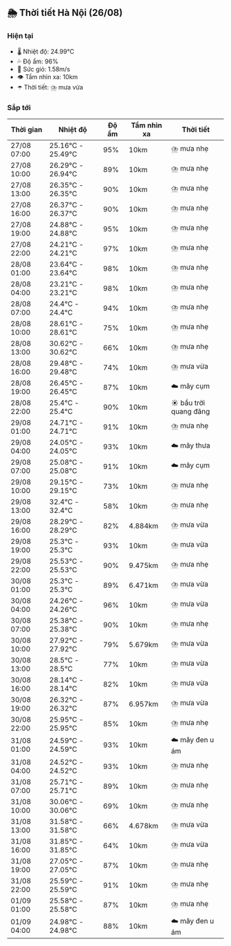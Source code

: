## 🌦️ Thời tiết Hà Nội (26/08)

### Hiện tại

- 🌡️ Nhiệt độ: 24.99℃
- 💦 Độ ẩm: 96%
- 💨 Sức gió: 1.58m/s
- 👁️ Tầm nhìn xa: 10km
- ☂️ Thời tiết: ⛈️ mưa vừa

### Sắp tới

| Thời gian | Nhiệt độ | Độ ẩm | Tầm nhìn xa | Thời tiết |
| --- | --- | --- | --- | --- |
| 27/08 07:00 | 25.16℃ - 25.49℃ | 95% | 10km | ⛈️ mưa nhẹ |
| 27/08 10:00 | 26.29℃ - 26.94℃ | 89% | 10km | ⛈️ mưa nhẹ |
| 27/08 13:00 | 26.35℃ - 26.35℃ | 90% | 10km | ⛈️ mưa nhẹ |
| 27/08 16:00 | 26.37℃ - 26.37℃ | 90% | 10km | ⛈️ mưa nhẹ |
| 27/08 19:00 | 24.88℃ - 24.88℃ | 95% | 10km | ⛈️ mưa nhẹ |
| 27/08 22:00 | 24.21℃ - 24.21℃ | 97% | 10km | ⛈️ mưa nhẹ |
| 28/08 01:00 | 23.64℃ - 23.64℃ | 98% | 10km | ⛈️ mưa nhẹ |
| 28/08 04:00 | 23.21℃ - 23.21℃ | 98% | 10km | ⛈️ mưa nhẹ |
| 28/08 07:00 | 24.4℃ - 24.4℃ | 94% | 10km | ⛈️ mưa nhẹ |
| 28/08 10:00 | 28.61℃ - 28.61℃ | 75% | 10km | ⛈️ mưa nhẹ |
| 28/08 13:00 | 30.62℃ - 30.62℃ | 66% | 10km | ⛈️ mưa nhẹ |
| 28/08 16:00 | 29.48℃ - 29.48℃ | 74% | 10km | ⛈️ mưa vừa |
| 28/08 19:00 | 26.45℃ - 26.45℃ | 87% | 10km | ☁️ mây cụm |
| 28/08 22:00 | 25.4℃ - 25.4℃ | 90% | 10km | ☀️ bầu trời quang đãng |
| 29/08 01:00 | 24.71℃ - 24.71℃ | 91% | 10km | ⛈️ mưa nhẹ |
| 29/08 04:00 | 24.05℃ - 24.05℃ | 93% | 10km | ☁️ mây thưa |
| 29/08 07:00 | 25.08℃ - 25.08℃ | 91% | 10km | ☁️ mây cụm |
| 29/08 10:00 | 29.15℃ - 29.15℃ | 73% | 10km | ⛈️ mưa nhẹ |
| 29/08 13:00 | 32.4℃ - 32.4℃ | 58% | 10km | ⛈️ mưa nhẹ |
| 29/08 16:00 | 28.29℃ - 28.29℃ | 82% | 4.884km | ⛈️ mưa vừa |
| 29/08 19:00 | 25.3℃ - 25.3℃ | 93% | 10km | ⛈️ mưa vừa |
| 29/08 22:00 | 25.53℃ - 25.53℃ | 90% | 9.475km | ⛈️ mưa nhẹ |
| 30/08 01:00 | 25.3℃ - 25.3℃ | 89% | 6.471km | ⛈️ mưa vừa |
| 30/08 04:00 | 24.26℃ - 24.26℃ | 96% | 10km | ⛈️ mưa vừa |
| 30/08 07:00 | 25.38℃ - 25.38℃ | 90% | 10km | ⛈️ mưa nhẹ |
| 30/08 10:00 | 27.92℃ - 27.92℃ | 79% | 5.679km | ⛈️ mưa vừa |
| 30/08 13:00 | 28.5℃ - 28.5℃ | 77% | 10km | ⛈️ mưa vừa |
| 30/08 16:00 | 28.14℃ - 28.14℃ | 82% | 10km | ⛈️ mưa vừa |
| 30/08 19:00 | 26.32℃ - 26.32℃ | 87% | 6.957km | ⛈️ mưa vừa |
| 30/08 22:00 | 25.95℃ - 25.95℃ | 85% | 10km | ⛈️ mưa nhẹ |
| 31/08 01:00 | 24.59℃ - 24.59℃ | 93% | 10km | ☁️ mây đen u ám |
| 31/08 04:00 | 24.52℃ - 24.52℃ | 93% | 10km | ⛈️ mưa nhẹ |
| 31/08 07:00 | 25.71℃ - 25.71℃ | 89% | 10km | ⛈️ mưa nhẹ |
| 31/08 10:00 | 30.06℃ - 30.06℃ | 69% | 10km | ⛈️ mưa nhẹ |
| 31/08 13:00 | 31.58℃ - 31.58℃ | 66% | 4.678km | ⛈️ mưa vừa |
| 31/08 16:00 | 31.85℃ - 31.85℃ | 64% | 10km | ⛈️ mưa vừa |
| 31/08 19:00 | 27.05℃ - 27.05℃ | 87% | 10km | ⛈️ mưa nhẹ |
| 31/08 22:00 | 25.59℃ - 25.59℃ | 91% | 10km | ⛈️ mưa nhẹ |
| 01/09 01:00 | 25.58℃ - 25.58℃ | 87% | 10km | ⛈️ mưa nhẹ |
| 01/09 04:00 | 24.98℃ - 24.98℃ | 88% | 10km | ☁️ mây đen u ám |
